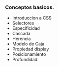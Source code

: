 ### Conceptos basicos.

- Introduccion a CSS
- Selectores
- Especificidad
- Cascada
- Herencia
- Modelo de Caja
- Propiedad display
- Posicionamiento
- Profundidad
